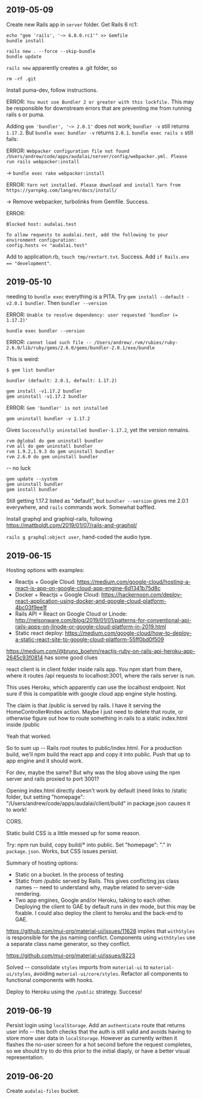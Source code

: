 ## 2019-05-09

Create new Rails app in `server` folder. Get Rails 6 rc1:

```
echo "gem 'rails', '~> 6.0.0.rc1'" >> Gemfile
bundle install

rails new . --force --skip-bundle
bundle update
```

`rails new` apparently creates a .git folder, so

```
rm -rf .git
```

Install puma-dev, follow instructions.

ERROR: `You must use Bundler 2 or greater with this lockfile.` This may be responsible for downstream errors that are preventing me from running rails s or puma.

Adding `gem 'bundler', '~> 2.0.1'` does not work; `bundler -v` still returns `1.17.2`. But `bundle exec bundler -v` returns `2.0.1`. `bundle exec rails s` still fails:

ERROR: `Webpacker configuration file not found /Users/andrew/code/apps/audalai/server/config/webpacker.yml. Please run rails webpacker:install`

-> `bundle exec rake webpacker:install`

ERROR: `Yarn not installed. Please download and install Yarn from https://yarnpkg.com/lang/en/docs/install/`

-> Remove webpacker, turbolinks from Gemfile. Success.

ERROR:

```
Blocked host: audalai.test

To allow requests to audalai.test, add the following to your environment configuration:
config.hosts << "audalai.test"
```

Add to application.rb, `touch tmp/rextart.txt`. Success. Add `if Rails.env == "development"`.

## 2019-05-10

needing to `bundle exec` everything is a PITA. Try `gem install --default -v2.0.1 bundler`. Then `bundler --version`

ERROR: `Unable to resolve dependency: user requested 'bundler (= 1.17.2)'`

`bundle exec bundler --version`

ERROR: `cannot load such file -- /Users/andrew/.rvm/rubies/ruby-2.6.0/lib/ruby/gems/2.6.0/gems/bundler-2.0.1/exe/bundle`

This is weird:

```
$ gem list bundler

bundler (default: 2.0.1, default: 1.17.2)
```

```
gem install -v1.17.2 bundler
gem uninstall -v1.17.2 bundler
```

ERROR: `Gem 'bundler' is not installed`

```
gem uninstall bundler -v 1.17.2
```

Gives `Successfully uninstalled bundler-1.17.2`, yet the version remains.

```
rvm @global do gem uninstall bundler
rvm all do gem uninstall bundler
rvm 1.9.2,1.9.3 do gem uninstall bundler
rvm 2.6.0 do gem uninstall bundler
```
-- no luck

```
gem update --system
gem uninstall bundler
gem install bundler
```

Still getting 1.17.2 listed as "default", but `bundler --version` gives me 2.0.1 everywhere, and `rails` commands work. Somewhat baffled.

Install graphql and graphiql-rails, following https://mattboldt.com/2019/01/07/rails-and-graphql/

`rails g graphql:object user`, hand-coded the audio type.

## 2019-06-15

Hosting options with examples:

* Reactjs + Google Cloud: https://medium.com/google-cloud/hosting-a-react-js-app-on-google-cloud-app-engine-6d1341b75d8c
* Docker + Reactjs + Google Cloud: https://hackernoon.com/deploy-react-application-using-docker-and-google-cloud-platform-4bc03f9ee1f
* Rails API + React on Google Cloud or Linode: http://nelsonware.com/blog/2019/01/01/patterns-for-conventional-api-rails-apps-on-linode-or-google-cloud-platform-in-2019.html
* Static react deploy: https://medium.com/google-cloud/how-to-deploy-a-static-react-site-to-google-cloud-platform-55ff0bd0f509

https://medium.com/@bruno_boehm/reactjs-ruby-on-rails-api-heroku-app-2645c93f0814 has some good clues

react client is in client folder inside rails app. You npm start from there, where it routes /api requests to localhost:3001, where the rails server is run.

This uses Heroku, which apparently can use the localhost endpoint. Not sure if this is compatible with google cloud app engine style hosting.

The claim is that /public is served by rails. I have it serving the HomeController#index action. Maybe I just need to delete that route, or otherwise figure out how to route something in rails to a static index.html inside /public

Yeah that worked.

So to sum up -- Rails root routes to public/index.html. For a production build, we'll npm build the react app and copy it into public. Push that up to app engine and it should work.

For dev, maybe the same? But why was the blog above using the npm server and rails proxied to port 3001?

Opening index.html directly doesn't work by default (need links to /static folder, but setting "homepage": "/Users/andrew/code/apps/audalai/client/build" in package.json causes it to work!

CORS.

Static build CSS is a little messed up for some reason.

Try: npm run build, copy build/* into public. Set "homepage": "." in `package.json`. Works, but CSS issues persist.

Summary of hosting options:

* Static on a bucket. In the process of testing
* Static from /public served by Rails. This gives conflicting jss class names -- need to understand why, maybe related to server-side rendering.
* Two app engines, Google and/or Heroku, talking to each other. Deploying the client to GAE by default runs in dev mode, but this may be fixable. I could also deploy the client to heroku and the back-end to GAE.

https://github.com/mui-org/material-ui/issues/11628 implies that `withStyles` is responsible for the jss naming conflict. Components using `withStyles` use a separate class name generator, so they conflict.

https://github.com/mui-org/material-ui/issues/8223

Solved -- consolidate `styles` imports from `material-ui` to `material-ui/styles`, avoiding `material-ui/core/styles`. Refactor all components to functional components with hooks.

Deploy to Heroku using the `/public` strategy. Success!

## 2019-06-19

Persist login using `localStorage`. Add an `authenticate` route that returns user info -- this both checks that the auth is still valid and avoids having to store more user data in `localStorage`. However as currently written it flashes the no-user screen for a hot second before the request completes, so we should try to do this prior to the initial diaply, or have a better visual representation.

## 2019-06-20

Create `audalai-files` bucket.
